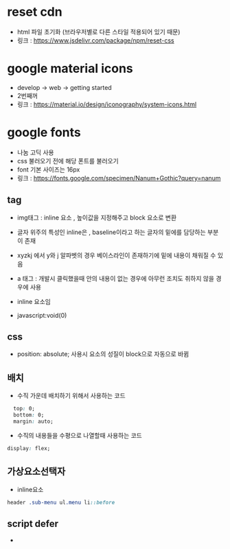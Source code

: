 # reset cdn
- html 파일 초기화 (브라우저별로 다른 스타일 적용되어 있기 때문)
- 링크 : https://www.jsdelivr.com/package/npm/reset-css

# google material icons
- develop -> web -> getting started
- 2번째꺼
- 링크 : https://material.io/design/iconography/system-icons.html

# google fonts
- 나눔 고딕 사용
- css 불러오기 전에 해당 폰트를 불러오기
- font 기본 사이즈는 16px
- 링크 : https://fonts.google.com/specimen/Nanum+Gothic?query=nanum

## tag
- img태그 : inline 요소 , 높이값을 지정해주고 block 요소로 변환
- 글자 위주의 특성인 inline은 , baseline이라고 하는 글자의 밑에를 담당하는 부분이 존재
- xyzkj 에서 y와 j 알파벳의 경우 베이스라인이 존재하기에 밑에 내용이 채워질 수 있음

- a 태그 : 개발시 클릭했을때 안의 내용이 없는 경우에 아무런 조치도 취하지 않을 경우에 사용
- inline 요소임
- javascript:void(0)

## css
- position: absolute; 사용시 요소의 성질이 block으로 자동으로 바뀜



## 배치
- 수직 가운데 배치하기 위해서 사용하는 코드
``` css
  top: 0;
  bottom: 0;
  margin: auto;
```

- 수직의 내용들을 수평으로 나열할때 사용하는 코드
``` css
display: flex; 
```


## 가상요소선택자
- inline요소
``` css
header .sub-menu ul.menu li::before
```

## script defer
- <script> 태그의 defer 속성은 페이지가 모두 로드된 후에 해당 외부 스크립트가 실행됨을 명시

## class 명이 띄어쓰기가 들어가있는 경우
- classList.add 를 통해서 class를 추가해주는 경우에
- 기존 클래스명에 새롭게 추가된 클래스명이 추가 됨으로서 길어지는데
- css 를 통해서 해당 내용에 수정을 가하고 싶을때
- 일치를 위해서 붙여서 쓰도록 한다 .search.focused
``` css
header .sub-menu .search.focused .material-icons-outlined{
  opacity: 0;
}
```

## transition
- all 이 default임


## 헤더와 드롭메뉴
- top이나 bottom 속성을 사용하지 않아 수직 위치 값이 없다면
- 요소의 원래 위치를 그대로 사용
- 만약 position: absolute; 를 사용했다면,
- (위치상) 부모 요소를 기준으로 하므로,
- 화면의 뷰포트 좌우 끝까지 늘어날 수 없게 됨

## BEM
- HTML 클래스 속성의 작명법
- block element modifier
- 요소__일부분 : underscore(lodash) 기호로 요소의 일부분을 표시
- 요소--상태 : Hyphen(Dash) 기호로 요소의 상태를 표시

## lodash cdn
- scrollY 사용

## gsap cdn
- js animation
```javascript
gsap.to(요소, 지속시간, 옵션);
```
- gsap -> opacity : 시각적으로만 사라진 것, 마우스 포인터로 클릭이 가능함(문제)
- gsap easing : esseInOut: power1 으로 요소의 in, out 특성에 맞는 에니메이션 적용하기
```javascript
TweenMax.to(
graph
graph, 
2.5
2.5, { ease: 
Power1.
easeInOut
easeInOut, y: -500 });
```

## 정렬
- justify-content: flex-end; 오른쪽 정렬
- align-items: center; 글자 수평 수직 가운데로 정렬

## swiper js
- 6 version vs 8 version
- current : v8.4.3 
- hw 가속 전환과 여러 기본 동작을 갖춘 현대적인 슬라이드 라이브러리
- 7,8 버전의 사용법이 다르기 떄문에 6버전으로 유지
- 첫번째 div 태그에 swiper-container 라고 시작
- 공지사항을 슬라이드로 볼 수 있게하기 위해 사용
- min~ : 원본이 아닌, 최적화된 코드, minify의 약자
- 자동플레이 및 마지막 요소에서 다시 처음으로 돌아갈 수 있게 하는 방법
```css
  autoplay: true,
  loop: true
```

## js
- new
- 생성자

# overflow: hidden;
- 요소의 크기가 줄어들면서, 그 영역 밖으로 넘치지 않도록
- 잘려서 안보이게 하기 위함

# 수평으로 만들고, 가로 너비 넘길때 줄 바꿈 허용하는 코드
```css
.rewards .btn-group {
  width: 250px;
  display: flex;
  flex-wrap: wrap;
}
```

## flex-grow: 1;
- 최대한의 너비 사용하기

## padding-top
- padding은 상대적 요소로, 늘어날 수 있는 여지를 주게 되는데
- 예를 들어, width는 500px 이고, height 을 0으로 지정해준  상태에서
- padding-top: 50% 를 설정해주게 되면, 
- 250px 으로 맞춰지게 된다 (부모요소의 가로 너비를 가져감)
- 영상 같은 곳에서 활용된다
- 보통 16: 9 의 비율을 맞추려는 경우
- 56.25 % 를 맞춰주면 된다
- fhd : 1920 x 1080


## 가상요소 선택자 ::
- .youtube .youtube__area::before 
- 가상요소 선택자에서 before을 이용하여,
- 실제 html을 건들지 않고서도, 
- css로 html 요소의 내용을 수정하는 방법

## youtube iframe api
- https://developers.google.com/youtube/iframe_api_reference?hl=ko
- var 요즘 잘 활용하지 않는 요소 생성 방법
- 요즘엔 let , const

# scrollMagic cdn
- https://nykim.work/30
- 외부 라이브러리, 스크롤 애니메이션 구현 가능
- 웹퍼블리싱에서 완성도 높이기 위해,gsap과 함께 많이 사용됨

# 특수문자
- 표현하는 방법 관련 참고 : https://www.reilldesign.com/tutorials/character-entity-reference-chart.html


# img
```css
display:block;
margin:0 auto;
```
- 위의 경우에는 width 속성이 없이도 가운데 정렬이 가능

# gsap ScrollToPlugin 
- 3.11 버전에서는 window 의 scrollTo 옵션이 정상적으로 작동하지 않음
- 대신, 3.10 버전으로 실행
## 부족한 점
- 1. awards
- arrow 버튼 슬라이드 요소 관리 5개 표시만 하고 싶은데 불가
- 버튼 안보임
